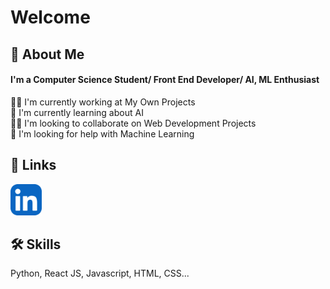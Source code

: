 <h1>Welcome</h1>

<h2>🚀 About Me</h2>
<h4>I'm a Computer Science Student/ Front End Developer/ AI, ML Enthusiast</h4>

👩‍💻 I'm currently working at My Own Projects  
🧠 I'm currently learning about AI  
👯‍♀️ I'm looking to collaborate on Web Development Projects  
🤔 I'm looking for help with Machine Learning  

<h2>🔗 Links</h2>
<a href="http://www.linkedin.com/in/ishara-harshana-592841251">
  <img height="50" src="https://raw.githubusercontent.com/tandpfun/skill-icons/65dea6c4eaca7da319e552c09f4cf5a9a8dab2c8/icons/LinkedIn.svg"/>
</a>

<h2>🛠 Skills</h2>
Python, React JS, Javascript, HTML, CSS...
